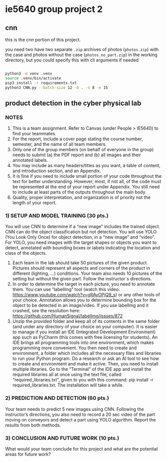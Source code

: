 # ie5640 group project 2

## cnn

this is the cnn portion of this project.

you need two have two separate `.zip` archives of photos (`photos.zip`) with the case and photos without the case (`photos_no_part.zip`) in the working directory, but you could specify this with cli arguments if needed

```sh

python3 -m venv .venv
source .venv/bin/activate
pip3 install -r requirements.txt
python3 CNN.py --batch-size 12 -b . -s 8 -e 15

```

## product detection in the cyber physical lab

### NOTES

1. This is a team assignment. Refer to Canvas (under People > IE5640) to find your teammates.
2. For the report, include a cover page stating the course number, semester, and the name of all team members.
3. Only one of the group members (on behalf of everyone in the group) needs to submit (a) the PDF report and (b) all images and their annotated labels.
4. You may include as many headers/titles as you want, a table of content, and introduction section, and an Appendix.
5. It is fine if you need to include small portion of your code throughout the text for better understanding. However, most, if not all, of the code must be represented at the end of your report under Appendix. You still need to include at least parts of the outputs throughout the main body.
6. Quality, proper interpretation, and organization is of priority not the length of your report.

### 1) SETUP AND MODEL TRAINING (30 pts.)

You will use CNN to determine if a “new image” includes the trained object. CNN can do the object classification but not detection. You will use YOLO (You Look Only Once) for object detection, in a “new image” and “video”. For YOLO, you need images with the target shapes or objects you want to detect, annotated with bounding boxes or labels indicating the location and class of the objects.

1. Each team in the lab should take 50 pictures of the given product. Pictures should represent all aspects and corners of the product in different (lighting, ...) conditions. Your team also needs 10 pictures of the setting but without the given part. Follow the instructor`s directions.
2. In order to determine the target in each picture, you need to annotate them. You can use “labelImg” tool (watch this video: <https://www.youtube.com/watch?v=gRAyOPjQ9_s>) or any other tools of your choice. Annotation allows you to determine bounding box for the object to be detected in an image/video. If you use labelImg and it crashed, see the resolution here: <https://github.com/HumanSignal/labelImg/issues/872>
3. Unzip the provided folder and keep all of its contents in the same folder (and under any directory of your choice on your computer). It is easier to manage if you install an IDE (Integrated Development Environment) app such as PyCharm (this comes with free licensing for students). An IDE brings all programming tools into one environment, which makes programming more convenient. You then need to create and environment, a folder which includes all the necessary files and libraries to run your Python program. Do a research or ask an AI tool to see how to create and environment and make it active. Then, you need to install multiple libraries. Go to the “Terminal” of the IDE app and install the required libraries all at once using the text file, called “required_libraries.txt”, given to you with this command: pip install -r required_libraries.txt. The installation will take a while.

### 2) PREDICTION AND DETECTION (60 pts.)

Your team needs to predict 5 new images using CNN. Following the instructor’s directions, you also need to record a 20 sec video of the part moving on conveyors and detect a part using YOLO algorithm. Report the results from both methods.

### 3) CONCLUSION AND FUTURE WORK (10 pts.)

What would your team conclude for this project and what are the potential areas for future work?

